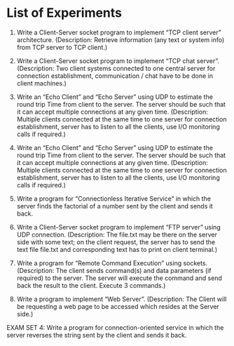 # List of Experiments

1. Write a Client-Server socket program to implement “TCP client server” architecture. (Description: Retrieve information (any text or system info) from TCP server to TCP client.)

2. Write a Client-Server socket program to implement “TCP chat server”. (Description: Two client systems connected to one central server for connection establishment, communication / chat have to be done in client machines.)

3. Write an “Echo Client” and “Echo Server” using UDP to estimate the round trip Time from client to the server. The server should be such that it can accept multiple connections at any given time. (Description: Multiple clients connected at the same time to one server for connection establishment, server has to listen to all the clients, use I/O monitoring calls if
required.)

4. Write an “Echo Client” and “Echo Server” using UDP to estimate the round trip Time from client to the server. The server should be such that it can accept multiple connections at any given time. (Description: Multiple clients connected at the same time to one server for connection establishment, server has to listen to all the clients, use I/O monitoring calls if required.)

5. Write a program for “Connectionless Iterative Service” in which the server finds the factorial of a number sent by the client and sends it back.

6. Write a Client-Server socket program to implement “FTP server” using UDP connection. (Description: The file.txt may be there on the server side with some text; on the client request, the server has to send the text file file.txt and corresponding text has to print on client terminal.)

7. Write a program for “Remote Command Execution” using sockets. (Description: The client sends command(s) and data parameters (if required) to the server. The server will execute the command and send back the result to the client. Execute 3 commands.)

8. Write a program to implement “Web Server”. (Description: The Client will be requesting a web page to be accessed which resides at the Server side.)

EXAM SET 4: Write a program for connection-oriented service in which the server reverses the string sent by the client and sends it back.
